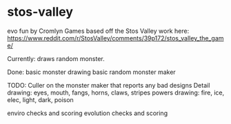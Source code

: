 # stos-valley

evo fun by Cromlyn Games
based off the Stos Valley work here: https://www.reddit.com/r/StosValley/comments/39p172/stos_valley_the_game/

Currently:
draws random monster.


Done:
basic monster drawing
basic random monster maker

TODO:
Culler on the monster maker that reports any bad designs
Detail drawing: eyes, mouth, fangs, horns, claws, stripes
powers drawing: fire, ice, elec, light, dark, poison

enviro checks and scoring
evolution checks and scoring
